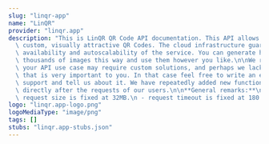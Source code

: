 ```yaml
---
slug: "linqr-app"
name: "LinQR"
provider: "linqr.app"
description: "This is LinQR QR Code API documentation. This API allows you to generate\
  \ custom, visually attractive QR Codes. The cloud infrastructure guarantees high\
  \ availability and autoscalability of the service. You can generate hundreds of\
  \ thousands of images this way and use them however you like.\n\nWe realize that\
  \ your API use case may require custom solutions, and perhaps we lack functionality\
  \ that is very important to you. In that case feel free to write an email to our\
  \ support and tell us about it. We have repeatedly added new functions of our service\
  \ directly after the requests of our users.\n\n**General remarks:**\n - maximum\
  \ request size is fixed at 32MB.\n - request timeout is fixed at 180 seconds."
logo: "linqr.app-logo.png"
logoMediaType: "image/png"
tags: []
stubs: "linqr.app-stubs.json"
---
```

